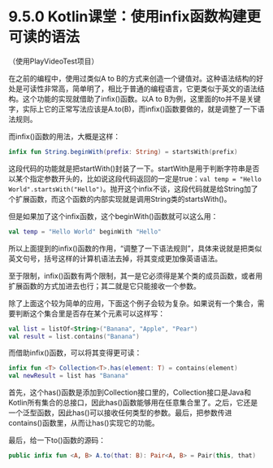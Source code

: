 # 9.5.0 Kotlin课堂：使用infix函数构建更可读的语法

（使用PlayVideoTest项目）

在之前的编程中，使用过类似A to B的方式来创造一个键值对。这种语法结构的好处是可读性非常高，简单明了，相比于普通的编程语言，它更类似于英文的语法结构。这个功能的实现就借助了infix()函数。以A to B为例，这里面的to并不是关键字，实际上它的正常写法应该是A.to(B)，而infix()函数要做的，就是调整了一下语法规则。

而infix()函数的用法，大概是这样：

```kotlin
infix fun String.beginWith(prefix: String) = startsWith(prefix)
```

这段代码的功能就是把startWith()封装了一下。startWith是用于判断字符串是否以某个指定参数开头的，比如说这段代码返回的一定是true：`val temp = "Hello World".startsWith("Hello")`。抛开这个infix不谈，这段代码就是给String加了个扩展函数，而这个函数的内部实现就是调用String类的startsWith()。

但是如果加了这个infix函数，这个beginWith()函数就可以这么用：

```kotlin
val temp = "Hello World" beginWith "Hello"
```

所以上面提到的infix()函数的作用，“调整了一下语法规则”，具体来说就是把类似英文句号，括号这样的计算机语法去掉，将其变成更加像英语语法。

至于限制，infix()函数有两个限制，其一是它必须得是某个类的成员函数，或者用扩展函数的方式加进去也行；其二就是它只能接收一个参数。

除了上面这个较为简单的应用，下面这个例子会较为复杂。如果说有一个集合，需要判断这个集合里是否存在某个元素可以这样写：

```kotlin
val list = listOf<String>("Banana", "Apple", "Pear")
val result = list.contains("Banana")
```

而借助infix()函数，可以将其变得更可读：

```kotlin
infix fun <T> Collection<T>.has(element: T) = contains(element)
val newResult = list has "Banana"
```

首先，这个has()函数是添加到Collection接口里的，Collection接口是Java和Kotlin所有集合的总接口，因此has()函数能够用在任意集合里了。之后，它还是一个泛型函数，因此has()可以接收任何类型的参数。最后，把参数传进contains()函数里，从而让has()实现它的功能。

最后，给一下to()函数的源码：

```kotlin
public infix fun <A, B> A.to(that: B): Pair<A, B> = Pair(this, that)
```
